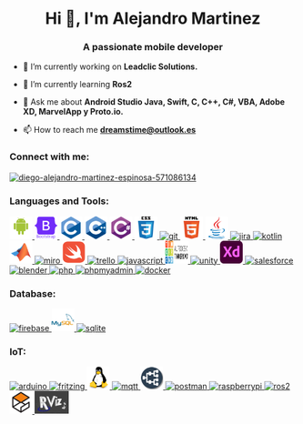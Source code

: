 <h1 align="center">Hi 👋, I'm Alejandro Martinez</h1>
<h3 align="center">A passionate mobile developer</h3>

- 🔭 I’m currently working on **Leadclic Solutions.**

- 🌱 I’m currently learning **Ros2**
 
- 💬 Ask me about **Android Studio Java, Swift, C, C++, C#, VBA, Adobe XD, MarvelApp y Proto.io.**

- 📫 How to reach me **dreamstime@outlook.es**

<h3 align="left">Connect with me:</h3>
<p align="left">
<a href="https://linkedin.com/in/diego-alejandro-martinez-espinosa-571086134" target="blank"><img align="center" src="https://raw.githubusercontent.com/rahuldkjain/github-profile-readme-generator/master/src/images/icons/Social/linked-in-alt.svg" alt="diego-alejandro-martinez-espinosa-571086134" height="30" width="40" /></a>
</p>

<h3 align="left">Languages and Tools:</h3>
<p align="left"> 
<a href="https://developer.android.com" target="_blank" rel="noreferrer"> <img src="https://raw.githubusercontent.com/devicons/devicon/master/icons/android/android-original-wordmark.svg" alt="android" width="40" height="40"/> </a> 
<a href="https://getbootstrap.com" target="_blank" rel="noreferrer"> <img src="https://raw.githubusercontent.com/devicons/devicon/master/icons/bootstrap/bootstrap-plain-wordmark.svg" alt="bootstrap" width="40" height="40"/> </a> 
<a href="https://www.cprogramming.com/" target="_blank" rel="noreferrer"> <img src="https://raw.githubusercontent.com/devicons/devicon/master/icons/c/c-original.svg" alt="c" width="40" height="40"/> </a> 
<a href="https://www.w3schools.com/cpp/" target="_blank" rel="noreferrer"> <img src="https://raw.githubusercontent.com/devicons/devicon/master/icons/cplusplus/cplusplus-original.svg" alt="cplusplus" width="40" height="40"/> </a> 
<a href="https://www.w3schools.com/cs/" target="_blank" rel="noreferrer"> <img src="https://raw.githubusercontent.com/devicons/devicon/master/icons/csharp/csharp-original.svg" alt="csharp" width="40" height="40"/> </a> 
<a href="https://www.w3schools.com/css/" target="_blank" rel="noreferrer"> <img src="https://raw.githubusercontent.com/devicons/devicon/master/icons/css3/css3-original-wordmark.svg" alt="css3" width="40" height="40"/> </a> 
<a href="https://git-scm.com/" target="_blank" rel="noreferrer"> <img src="https://www.vectorlogo.zone/logos/git-scm/git-scm-icon.svg" alt="git" width="40" height="40"/> </a> 
<a href="https://www.w3.org/html/" target="_blank" rel="noreferrer"> <img src="https://raw.githubusercontent.com/devicons/devicon/master/icons/html5/html5-original-wordmark.svg" alt="html5" width="40" height="40"/> </a> 
<a href="https://www.java.com" target="_blank" rel="noreferrer"> <img src="https://raw.githubusercontent.com/devicons/devicon/master/icons/java/java-original.svg" alt="java" width="40" height="40"/> </a> 
<a href="https://www.atlassian.com/software/jira" target="_blank" rel="noreferrer"> <img src="https://www.vectorlogo.zone/logos/atlassian_jira/atlassian_jira-icon.svg" alt="jira" width="40" height="40"/> </a> 
<a href="https://kotlinlang.org" target="_blank" rel="noreferrer"> <img src="https://www.vectorlogo.zone/logos/kotlinlang/kotlinlang-icon.svg" alt="kotlin" width="40" height="40"/> </a> 
<a href="https://mathworks.com" target="_blank" rel="noreferrer"> <img src="mathworks.svg" alt="mathworks" width="40" height="40"/> </a> 
<a href="https://miro.com" target="_blank" rel="noreferrer"> <img src="https://cdn.worldvectorlogo.com/logos/miro-2.svg" alt="miro" width="40" height="40"/> </a> 
<a href="https://developer.apple.com/swift/" target="_blank" rel="noreferrer"> <img src="https://raw.githubusercontent.com/devicons/devicon/master/icons/swift/swift-original.svg" alt="swift" width="40" height="40"/> </a>
<a href="https://www.trello.com/" target="_blank" rel="noreferrer"> <img src="https://www.vectorlogo.zone/logos/trello/trello-icon.svg" alt="trello" width="40" height="40"/> </a>
<a href="https://www.javascript.com" target="_blank" rel="noreferrer"> <img src="https://cdn.worldvectorlogo.com/logos/javascript-1.svg" alt="javascript" width="40" height="40"/> </a> 
<a href="https://www.tinkercad.com" target="_blank" rel="noreferrer"> <img src="tinkercad-1.svg" alt="tinkercad" width="40" height="40"/> </a> 
<a href="https://www.unity.com/" target="_blank" rel="noreferrer"> <img src="https://www.vectorlogo.zone/logos/unity3d/unity3d-icon.svg" alt="unity" width="40" height="40"/> </a> 
<a href="https://www.adobe.com/products/xd.html" target="_blank" rel="noreferrer"> <img src="images/xd.png" alt="xd" width="40" height="40"/> </a> 
<a href="https://www.salesforce.com/" target="_blank" rel="noreferrer"> <img src="https://www.vectorlogo.zone/logos/salesforce/salesforce-ar21.svg" alt="salesforce" width="60" height="40"/> </a> 
<a href="https://www.blender.org/" target="_blank" rel="noreferrer"> <img src="https://www.vectorlogo.zone/logos/blender/blender-icon.svg" alt="blender" width="40" height="40"/> </a> 
<a href="https://www.php.net/" target="_blank" rel="noreferrer"> <img src="https://www.vectorlogo.zone/logos/php/php-ar21.svg" alt="php" width="60" height="40"/> </a> 
<a href="https://www.phpmyadmin.net/" target="_blank" rel="noreferrer"> <img src="https://www.vectorlogo.zone/logos/phpmyadmin/phpmyadmin-ar21.svg" alt="phpmyadmin" width="60" height="40"/> </a> 
<a href="https://www.docker.com/" target="_blank" rel="noreferrer"> <img src="https://www.vectorlogo.zone/logos/docker/docker-ar21.svg" alt="docker" width="60" height="40"/> </a> 

</p>

<h3 align="left">Database:</h3>
<p align="left"> <a href="https://firebase.google.com/" target="_blank" rel="noreferrer"> <img src="https://www.vectorlogo.zone/logos/firebase/firebase-icon.svg" alt="firebase" width="40" height="40"/> </a> <a href="https://www.mysql.com/" target="_blank" rel="noreferrer"> <img src="https://raw.githubusercontent.com/devicons/devicon/master/icons/mysql/mysql-original-wordmark.svg" alt="mysql" width="40" height="40"/> </a> <a href="https://www.sqlite.org/" target="_blank" rel="noreferrer"> <img src="https://www.vectorlogo.zone/logos/sqlite/sqlite-icon.svg" alt="sqlite" width="40" height="40"/> </a> 
</p>

<h3 align="left">IoT:</h3>
<p align="left"> 
<a href="https://www.arduino.cc/" target="_blank" rel="noreferrer"> <img src="https://cdn.worldvectorlogo.com/logos/arduino-1.svg" alt="arduino" width="40" height="40"/> </a> 
<a href="https://fritzing.org/" target="_blank" rel="noreferrer"> <img src="https://cdn.sparkfun.com/assets/5/3/4/3/1/52b1e48a757b7f28448b4567.png" alt="fritzing" width="40" height="40"/> </a> 
<a href="https://www.linux.org/" target="_blank" rel="noreferrer"> <img src="https://raw.githubusercontent.com/devicons/devicon/master/icons/linux/linux-original.svg" alt="linux" width="40" height="40"/> 
<a href="https://mqtt.org/" target="_blank" rel="noreferrer"> <img src="https://github.com/mqtt/mqttorg-graphics/blob/master/svg/mqtt-icon-solid.svg" alt="mqtt" width="40" height="40"/> </a> </a> 
<a href="https://mqtt-explorer.com/" target="_blank" rel="noreferrer"> <img src="mqtt%20explorer.png" alt="mqtt explorer" width="40" height="40"/> </a>
<a href="https://postman.com" target="_blank" rel="noreferrer"> <img src="https://www.vectorlogo.zone/logos/getpostman/getpostman-icon.svg" alt="postman" width="40" height="40"/> </a> 
<a href="https://www.raspberrypi.com" target="_blank" rel="noreferrer"> <img src="https://www.vectorlogo.zone/logos/raspberrypi/raspberrypi-icon.svg" alt="raspberrypi" width="40" height="40"/> </a> 
<a href="https://www.ros.org/" target="_blank" rel="noreferrer"> <img src="https://www.vectorlogo.zone/logos/ros/ros-ar21.svg" alt="ros2" width="40" height="40"/> </a> 
 <a href="https://www.ros.org/" target="_blank" rel="noreferrer"> <img src="images/gzsim.png" alt="gzsim" width="40" height="40"/> </a> 
<a href="https://www.ros.org/" target="_blank" rel="noreferrer"> <img src="images/rviz.png" alt="rviz" width="60" height="40"/> </a> 

</p>
